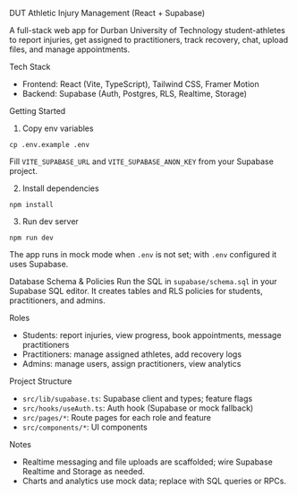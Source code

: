 DUT Athletic Injury Management (React + Supabase)

A full-stack web app for Durban University of Technology student-athletes to report injuries, get assigned to practitioners, track recovery, chat, upload files, and manage appointments.

Tech Stack
- Frontend: React (Vite, TypeScript), Tailwind CSS, Framer Motion
- Backend: Supabase (Auth, Postgres, RLS, Realtime, Storage)

Getting Started
1. Copy env variables
```
cp .env.example .env
```
Fill `VITE_SUPABASE_URL` and `VITE_SUPABASE_ANON_KEY` from your Supabase project.

2. Install dependencies
```
npm install
```

3. Run dev server
```
npm run dev
```

The app runs in mock mode when `.env` is not set; with `.env` configured it uses Supabase.

Database Schema & Policies
Run the SQL in `supabase/schema.sql` in your Supabase SQL editor. It creates tables and RLS policies for students, practitioners, and admins.

Roles
- Students: report injuries, view progress, book appointments, message practitioners
- Practitioners: manage assigned athletes, add recovery logs
- Admins: manage users, assign practitioners, view analytics

Project Structure
- `src/lib/supabase.ts`: Supabase client and types; feature flags
- `src/hooks/useAuth.ts`: Auth hook (Supabase or mock fallback)
- `src/pages/*`: Route pages for each role and feature
- `src/components/*`: UI components

Notes
- Realtime messaging and file uploads are scaffolded; wire Supabase Realtime and Storage as needed.
- Charts and analytics use mock data; replace with SQL queries or RPCs.

